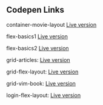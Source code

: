 ## Codepen Links

container-movie-layout
[Live version](https://codepen.io/aberglehner/pen/OJEoqew?editors=1100)

flex-basics1
[Live version](https://codepen.io/aberglehner/pen/KKeyVZj)

flex-basics2
[Live version](https://codepen.io/aberglehner/pen/NWzwEmy)

grid-articles:
[Live version](https://codepen.io/aberglehner/pen/JjZyBbo)

grid-flex-layout:
[Live version](https://codepen.io/aberglehner/pen/RwJLjNW)

grid-vim-book:
[Live version](https://codepen.io/aberglehner/pen/GRGdwmY)

login-flex-layout:
[Live version](https://codepen.io/aberglehner/pen/YzveNvm)
